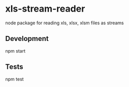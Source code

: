 # xls-stream-reader

node package for reading xls, xlsx, xlsm files as streams

## Development

  npm start

## Tests

  npm test
